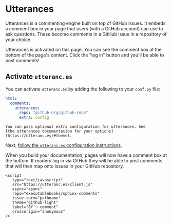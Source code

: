# Utterances

Utterances is a commenting engine built on top of GitHub issues. It embeds a comment box in your page that users (with a GitHub account) can use to ask questions. These become comments in a GitHub issue in a repository of your choice.

Utterances is activated on this page. You can see the comment box at the bottom of the page's content. Click the "log in" button and you'll be able to post comments!

## Activate `utteranc.es`

You can activate `utteranc.es` by adding the following to your `conf.py` file:

```yaml
html:
  comments:
    utterances:
      repo: "github-org/github-repo"
      extra: config
```

```{note}
You can pass optional extra configuration for utterances. See
[the utterances documentation for your options](https://utteranc.es/#theme).
```

Next, [follow the `utteranc.es` configuration instructions](https://utteranc.es/#configuration).

When you build your documentation, pages will now have a comment box at the bottom. If readers log in via GitHub they will be able to post comments that will then map onto issues in your GitHub repository.

```{raw} html
<script
   type="text/javascript"
   src="https://utteranc.es/client.js"
   async="async"
   repo="executablebooks/sphinx-comments"
   issue-term="pathname"
   theme="github-light"
   label="ðŸ’¬ comment"
   crossorigin="anonymous"
/>
```
